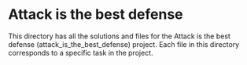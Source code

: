 # Attack is the best defense

This directory has all the solutions and files for the Attack is the best defense (attack_is_the_best_defense) project. Each file in this directory corresponds to a specific task in the project.